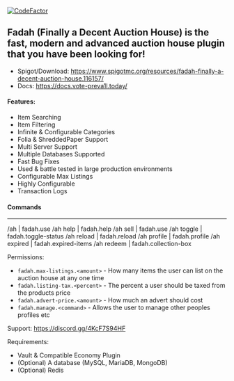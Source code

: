 [![CodeFactor](https://www.codefactor.io/repository/github/prodpreva1l/fadah/badge)](https://www.codefactor.io/repository/github/prodpreva1l/fadah)
## Fadah (Finally a Decent Auction House) is the fast, modern and advanced auction house plugin that you have been looking for!

- Spigot/Download: https://www.spigotmc.org/resources/fadah-finally-a-decent-auction-house.116157/
- Docs: https://docs.vote-preva1l.today/

#### Features:
- Item Searching
- Item Filtering
- Infinite & Configurable Categories
- Folia & ShreddedPaper Support
- Multi Server Support
- Multiple Databases Supported
- Fast Bug Fixes
- Used & battle tested in large production environments
- Configurable Max Listings
- Highly Configurable
- Transaction Logs

#### Commands
----------------------------------------
/ah | fadah.use
/ah help | fadah.help
/ah sell <amount> | fadah.use
/ah toggle | fadah.toggle-status
/ah reload | fadah.reload
/ah profile | fadah.profile
/ah expired | fadah.expired-items
/ah redeem | fadah.collection-box

Permissions:
- `fadah.max-listings.<amount>` - How many items the user can list on the auction house at any one time
- `fadah.listing-tax.<percent>` - The percent a user should be taxed from the products price
- `fadah.advert-price.<amount>` - How much an advert should cost
- `fadah.manage.<command>` - Allows the user to manage other peoples profiles etc

Support: https://discord.gg/4KcF7S94HF

Requirements:
- Vault & Compatible Economy Plugin
- (Optional) A database (MySQL, MariaDB, MongoDB)
- (Optional) Redis
